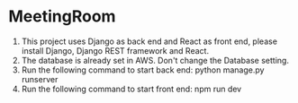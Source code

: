 ﻿# MeetingRoom

1. This project uses Django as back end and React as front end,
please install Django, Django REST framework and React.
2. The database is already set in AWS. Don't change the Database setting.
3. Run the following command to start back end:
python manage.py runserver
 4. Run the following command to start front end:
npm run dev





